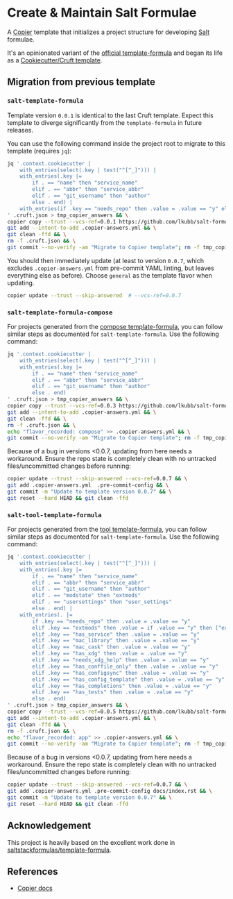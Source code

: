 # Create & Maintain Salt Formulae

A [Copier][copier-repo] template that initializes a project structure for developing [Salt][salt-repo] formulae.

It's an opinionated variant of the [official template-formula][template-formula] and began its life as a [Cookiecutter/Cruft template][cruft-template].

## Migration from previous template
### `salt-template-formula`
Template version `0.0.1` is identical to the last Cruft template.
Expect this template to diverge significantly from the `template-formula` in future releases.

You can use the following command inside the project root to migrate to this template (requires `jq`):

```bash
jq '.context.cookiecutter |
    with_entries(select(.key | test("^[^_]"))) |
    with_entries(.key |=
        if . == "name" then "service_name"
        elif . == "abbr" then "service_abbr"
        elif . == "git_username" then "author"
        else . end) |
    with_entries(if .key == "needs_repo" then .value = .value == "y" else . end)
' .cruft.json > tmp_copier_answers && \
copier copy --trust --vcs-ref=0.0.1 https://github.com/lkubb/salt-formula-copier --data-file=tmp_copier_answers --skip \* . && \
git add --intent-to-add .copier-answers.yml && \
git clean -ffd && \
rm -f .cruft.json && \
git commit --no-verify -am "Migrate to Copier template"; rm -f tmp_copier_answers
```

You should then immediately update (at least to version `0.0.7`, which excludes `.copier-answers.yml` from pre-commit YAML linting, but leaves everything else as before).
Choose `general` as the template flavor when updating.

```bash
copier update --trust --skip-answered  # --vcs-ref=0.0.7
```

### `salt-template-formula-compose`
For projects generated from the [compose template-formula][cruft-compose], you can follow similar steps as documented for `salt-template-formula`.
Use the following command:

```bash
jq '.context.cookiecutter |
    with_entries(select(.key | test("^[^_]"))) |
    with_entries(.key |=
        if . == "name" then "service_name"
        elif . == "abbr" then "service_abbr"
        elif . == "git_username" then "author"
        else . end)
' .cruft.json > tmp_copier_answers && \
copier copy --trust --vcs-ref=0.0.3 https://github.com/lkubb/salt-formula-copier --data flavor=compose --data-file=tmp_copier_answers --skip \* . && \
git add --intent-to-add .copier-answers.yml && \
git clean -ffd && \
rm -f .cruft.json && \
echo "flavor_recorded: compose" >> .copier-answers.yml && \
git commit --no-verify -am "Migrate to Copier template"; rm -f tmp_copier_answers
```

Because of a bug in versions <0.0.7, updating from here needs a workaround. Ensure the repo state is completely clean with no untracked files/uncommitted changes before running:

```bash
copier update --trust --skip-answered --vcs-ref=0.0.7 && \
git add .copier-answers.yml  .pre-commit-config && \
git commit -m "Update to template version 0.0.7" && \
git reset --hard HEAD && git clean -ffd
```

### `salt-tool-template-formula`
For projects generated from the [tool template-formula][cruft-tool], you can follow similar steps as documented for `salt-template-formula`.
Use the following command:

```bash
jq '.context.cookiecutter |
    with_entries(select(.key | test("^[^_]"))) |
    with_entries(.key |=
        if . == "name" then "service_name"
        elif . == "abbr" then "service_abbr"
        elif . == "git_username" then "author"
        elif . == "modstate" then "extmods"
        elif . == "usersettings" then "user_settings"
        else . end) |
    with_entries(. |=
        if .key == "needs_repo" then .value = .value == "y"
        elif .key == "extmods" then .value = if .value == "y" then ["execution", "state"] else [] end
        elif .key == "has_service" then .value = .value == "y"
        elif .key == "mac_library" then .value = .value == "y"
        elif .key == "mac_cask" then .value = .value == "y"
        elif .key == "has_xdg" then .value = .value == "y"
        elif .key == "needs_xdg_help" then .value = .value == "y"
        elif .key == "has_conffile_only" then .value = .value == "y"
        elif .key == "has_configsync" then .value = .value == "y"
        elif .key == "has_config_template" then .value = .value == "y"
        elif .key == "has_completions" then .value = .value == "y"
        elif .key == "has_tests" then .value = .value == "y"
        else . end)
' .cruft.json > tmp_copier_answers && \
copier copy --trust --vcs-ref=0.0.5 https://github.com/lkubb/salt-formula-copier --data flavor=app --data-file=tmp_copier_answers --skip \* . && \
git add --intent-to-add .copier-answers.yml && \
git clean -ffd && \
rm -f .cruft.json && \
echo "flavor_recorded: app" >> .copier-answers.yml && \
git commit --no-verify -am "Migrate to Copier template"; rm -f tmp_copier_answers
```

Because of a bug in versions <0.0.7, updating from here needs a workaround. Ensure the repo state is completely clean with no untracked files/uncommitted changes before running:

```bash
copier update --trust --skip-answered --vcs-ref=0.0.7 && \
git add .copier-answers.yml .pre-commit-config docs/index.rst && \
git commit -m "Update to template version 0.0.7" && \
git reset --hard HEAD && git clean -ffd
```

## Acknowledgement
This project is heavily based on the excellent work done in [saltstackformulas/template-formula][template-formula].

## References
* [Copier docs][copier-docs]

[copier-repo]: https://github.com/copier-org/copier
[salt-repo]: https://github.com/saltstack/salt
[copier-docs]: https://copier.readthedocs.io/en/stable/
[template-formula]: https://github.com/saltstack-formulas/template-formula
[cruft-template]: https://github.com/lkubb/salt-template-formula
[cruft-compose]: https://github.com/lkubb/salt-template-formula-compose
[cruft-tool]: https://github.com/lkubb/salt-tool-template-formula
